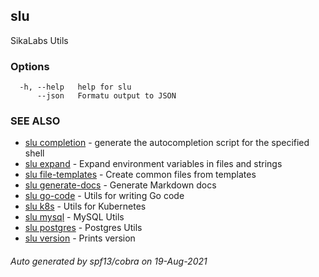 ## slu

SikaLabs Utils

### Options

```
  -h, --help   help for slu
      --json   Formatu output to JSON
```

### SEE ALSO

* [slu completion](slu_completion.md)	 - generate the autocompletion script for the specified shell
* [slu expand](slu_expand.md)	 - Expand environment variables in files and strings
* [slu file-templates](slu_file-templates.md)	 - Create common files from templates
* [slu generate-docs](slu_generate-docs.md)	 - Generate Markdown docs
* [slu go-code](slu_go-code.md)	 - Utils for writing Go code
* [slu k8s](slu_k8s.md)	 - Utils for Kubernetes
* [slu mysql](slu_mysql.md)	 - MySQL Utils
* [slu postgres](slu_postgres.md)	 - Postgres Utils
* [slu version](slu_version.md)	 - Prints version

###### Auto generated by spf13/cobra on 19-Aug-2021

